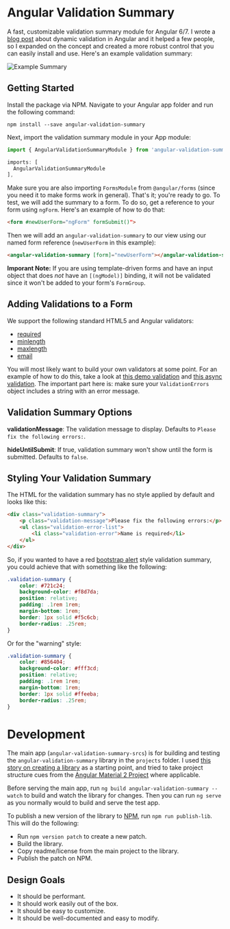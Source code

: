 # Angular Validation Summary

A fast, customizable validation summary module for Angular 6/7. I wrote a [blog post](https://www.deanpdx.com/2018/02/04/angular-5-forms-dynamic-validation-summary.html) about dynamic validation in Angular and it helped a few people, so I expanded on the concept and created a more robust control that you can easily install and use. Here's an example validation summary:

![Example Summary](https://www.deanpdx.com/images/2018-angular-forms/validation-summary-example.gif "Example Summary")

## Getting Started

Install the package via NPM. Navigate to your Angular app folder and run the following command:

```
npm install --save angular-validation-summary
```

Next, import the validation summary module in your App module:

```typescript
import { AngularValidationSummaryModule } from 'angular-validation-summary';

imports: [
  AngularValidationSummaryModule
],
```

Make sure you are also importing `FormsModule` from `@angular/forms` (since you need it to make forms work in general). That's it; you're ready to go. To test, we will add the summary to a form. To do so, get a reference to your form using `ngForm`. Here's an example of how to do that:

```html
<form #newUserForm="ngForm" formSubmit()">
```

Then we will add an `angular-validation-summary` to our view using our named form reference (`newUserForm` in this example):

```html
<angular-validation-summary [form]="newUserForm"></angular-validation-summary>
```

**Imporant Note:** If you are using template-driven forms and have an input object that does *not* have an `[(ngModel)]` binding, it will not be validated since it won't be added to your form's `FormGroup`.

## Adding Validations to a Form

We support the following standard HTML5 and Angular validators: 

* [required](https://angular.io/api/forms/Validators#required)
* [minlength](https://angular.io/api/forms/Validators#minLength)
* [maxlength](https://angular.io/api/forms/Validators#maxLength)
* [email](https://angular.io/api/forms/EmailValidator)

You will most likely want to build your own validators at some point. For an example of how to do this, take a look at [this demo validation](https://github.com/DeanPDX/angular-validation-summary/blob/master/src/app/validators/rude-validator.directive.ts) and [this async validation](https://github.com/DeanPDX/angular-validation-summary/blob/master/src/app/validators/bad-async-validator.directive.ts). The important part here is: make sure your `ValidationErrors` object includes a string with an error message.

## Validation Summary Options

**validationMessage**: The validation message to display. Defaults to `Please fix the following errors:`.

**hideUntilSubmit**: If true, validation summary won't show until the form is submitted. Defaults to `false`.

## Styling Your Validation Summary

The HTML for the validation summary has no style applied by default and looks like this:

```html
<div class="validation-summary">
    <p class="validation-message">Please fix the following errors:</p>
    <ul class="validation-error-list">
        <li class="validation-error">Name is required</li>
    </ul>
</div>
```

So, if you wanted to have a red [bootstrap alert](https://getbootstrap.com/docs/4.2/components/alerts/) style validation summary, you could achieve that with something like the following:

```css
.validation-summary {
    color: #721c24;
    background-color: #f8d7da;
    position: relative;
    padding: .1rem 1rem;
    margin-bottom: 1rem;
    border: 1px solid #f5c6cb;
    border-radius: .25rem;
}
```

Or for the "warning" style:

```css
.validation-summary {
    color: #856404;
    background-color: #fff3cd;
    position: relative;
    padding: .1rem 1rem;
    margin-bottom: 1rem;
    border: 1px solid #ffeeba;
    border-radius: .25rem;
}
```

# Development

The main app (`angular-validation-summary-srcs`) is for building and testing the `angular-validation-summary` library in the `projects` folder. I used [this story on creating a library](https://github.com/angular/angular-cli/wiki/stories-create-library) as a starting point, and tried to take project structure cues from the [Angular Material 2 Project](https://github.com/angular/material2) where applicable.

Before serving the main app, run `ng build angular-validation-summary --watch` to build and watch the library for changes. Then you can run `ng serve` as you normally would to build and serve the test app.

To publish a new version of the library to [NPM](https://www.npmjs.com/), run `npm run publish-lib`. This will do the following:

* Run `npm version patch` to create a new patch.
* Build the library.
* Copy readme/license from the main project to the library.
* Publish the patch on NPM.

## Design Goals

* It should be performant.
* It should work easily out of the box.
* It should be easy to customize.
* It should be well-documented and easy to modify.